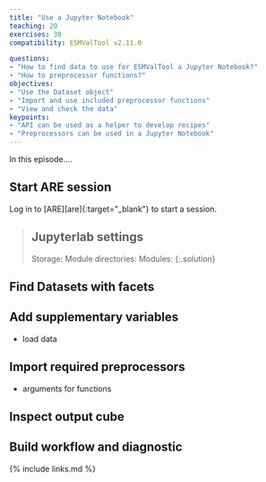 ```yaml
---
title: "Use a Jupyter Notebook"
teaching: 20
exercises: 30
compatibility: ESMValTool v2.11.0

questions:
- "How to find data to use for ESMValTool a Jupyter Notebook?"
- "How to preprocessor functions?"
objectives:
- "Use the Dataset object"
- "Import and use included preprocessor functions"
- "View and check the data"
keypoints:
- "API can be used as a helper to develop recipes"
- "Preprocessors can be used in a Jupyter Notebook"
---
```


In this episode....

## Start ARE session
Log in to [ARE][are]{:target="_blank"} to start a session.
> ## Jupyterlab settings
>
> Storage: 
> Module directories:
> Modules:
{:.solution}

## Find Datasets with facets

## Add supplementary variables

- load data

## Import required preprocessors
- arguments for functions 

## Inspect output cube

## Build workflow and diagnostic

{% include links.md %}

